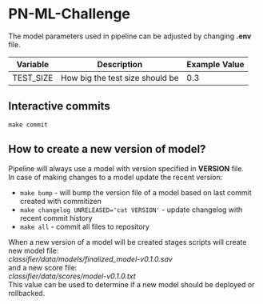 # PN-ML-Challenge
The model parameters used in pipeline can be adjusted by changing **.env** file.

| **Variable**    | **Description**                 | **Example Value** |
|-----------------|---------------------------------|-------------------|
| TEST_SIZE       | How big the test size should be | 0.3               |

## Interactive commits
`make commit`

## How to create a new version of model?
Pipeline will always use a model with version specified in **VERSION** file.  
In case of making changes to a model update the recent version:
* `make bump` - will bump the version file of a model based on last commit created with commitizen  
* `make changelog UNRELEASED='cat VERSION'` - update changelog with recent commit history  
* `make all` - commit all files to repository

When a new version of a model will be created stages scripts will create new model file:  
*classifier/data/models/finalized_model-v0.1.0.sav*  
and a new score file:    
*classifier/data/scores/model-v0.1.0.txt*  
This value can be used to determine if a new model should be deployed or rollbacked.
